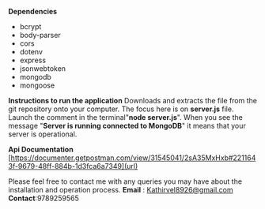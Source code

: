 **Dependencies**
- bcrypt
- body-parser
- cors
- dotenv
- express
- jsonwebtoken
- mongodb
- mongoose

**Instructions to run the application**
Downloads and extracts the file from the git repository onto your computer. The focus here is on **server.js** file. Launch the comment in the terminal"**node server.js**". When you see the message "**Server is running connected to MongoDB**" it means that your server is operational.

**Api Documentation** 
[https://documenter.getpostman.com/view/31545041/2sA35MxHxb#2211643f-9679-48ff-884b-1d3fca6a7349](url)

Please feel free to contact me with any queries you may have about the installation and operation process.
**Email** : Kathirvel8926@gmail.com
**Contact**:9789259565

